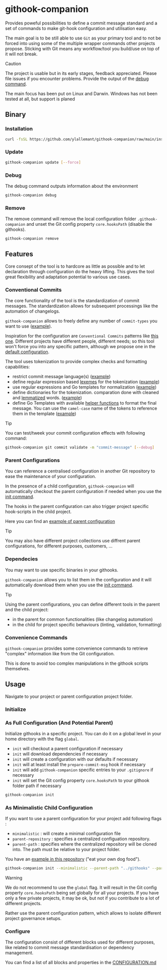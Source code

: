 githook-companion
====

Provides poweful possibilities to define a commit message standard and a set of commands to make git-hook configuration and utilisation easy.

The main goal is to be still able to use `Git` as your primary tool and to not be forced into using some of the multiple wrapper commands other projects propose.
Sticking with Git means any workflow/tool you build/use on top of it will not break.

> [!CAUTION]
> The project is usable but in its early stages, feedback appreciated.
> Please file issues if you encounter problems.
> Provide the output of the [debug command](#debug).
>
> The main focus has been put on Linux and Darwin.
> Windows has not been tested at all, but support is planed

## Binary

### Installation

```sh
curl -fsSL https://github.com/ylallemant/githook-companion/raw/main/install.sh | bash
```

### Update

```sh
githook-companion update [--force]
```

### Debug

The debug command outputs information about the environment

```Bash
githook-companion debug
```

### Remove

The remove command will remove the local configuration folder `.githook-companion` and unset the Git config property `core.hooksPath` (disable the githooks).

```Bash
githook-companion remove
```


## Features

Core consept of the tool is to hardcore as little as possible and to let declaration through configuration do the heavy lifting.
This gives the tool great flexibility and adaptation potential to various use cases.


### Conventional Commits

The core functionality of the tool is the standardization of commit messages.
The standardization allows for subsequent processings like the automation of changelogs.

`githook-companion` allows to freely define any number of `commit-types` you want to use ([example](https://github.com/ylallemant/githooks/blob/3533e5d6aa7f49a5582a9f133e86728bed3f613a/.githook-companion/config.yaml#L3)).

Inspiration for the configuration are `Conventional Commits` patterns like [this one](https://www.conventionalcommits.org/en/v1.0.0/).
Different projects have different people, different needs; so this tool won't force you into any specific pattern, although we propose one in the [default configuration](https://github.com/ylallemant/githooks/blob/3533e5d6aa7f49a5582a9f133e86728bed3f613a/.githook-companion/config.yaml#L22).

The tool uses tokenization to provide complex checks and formatting capabilities:

- restrict commit message language(s) ([example](https://github.com/ylallemant/githooks/blob/3533e5d6aa7f49a5582a9f133e86728bed3f613a/.githook-companion/config.yaml#L28))
- define regular expression based [lexemes](https://en.wikipedia.org/wiki/Lexical_analysis#Lexical_token_and_lexical_tokenization) for the tokenization ([example](https://github.com/ylallemant/githooks/blob/3533e5d6aa7f49a5582a9f133e86728bed3f613a/.githook-companion/config.yaml#L94))
- use regular expressions and Go templates for normalization ([example](https://github.com/ylallemant/githooks/blob/3533e5d6aa7f49a5582a9f133e86728bed3f613a/.githook-companion/config.yaml#L102))
- define dictionaries for the tokenization. comparation done with cleaned and [lemmatized](https://en.wikipedia.org/wiki/Lemmatization#Description) words. ([example](https://github.com/ylallemant/githooks/blob/3533e5d6aa7f49a5582a9f133e86728bed3f613a/.githook-companion/config.yaml#L31))
- define Go Templates with available [helper functions](https://masterminds.github.io/sprig/) to format the final message. You can use the `camel-case` name of the tokens to reference them in the template ([example](https://github.com/ylallemant/githooks/blob/3533e5d6aa7f49a5582a9f133e86728bed3f613a/.githook-companion/config.yaml#L21))

> [!TIP]
> You can test/tweek your commit configuration effects with following command:
> 
> ```bash
> githook-companion git commit validate -m "commit-message" [--debug]
> ```

### Parent Configurations

You can reference a centralised configuration in another Git repository to ease the maintenance of your configuration.

In the presence of a child configuration, `githook-companion` will automatically checkout the parent configuration if needed when you use the [init command](#initialize).

The hooks in the parent configuration can also trigger project specific hook-scripts in the child project.

Here you can find an [example of parent configuration](https://github.com/ylallemant/githooks/tree/main/.githook-companion)


> [!TIP]
> You may also have different project collections use diffrent parent configurations, for different purposes, customers, ...

### Dependecies

You may want to use specific binaries in your githooks.

`githook-companion` allows you to list them in the configuration and it will automatically download them when you use the [init command](#initialize).

> [!TIP]
> Using the parent configurations, you can define different tools in the parent and the child project:
> - in the parent for common functionalities (like changelog automation)
> - in the child for project specific behaviours (linting, validation, formatting)

### Convenience Commands

`githook-companion` provides some convenience commands to retrieve "complex" information like from the Git configuration.

This is done to avoid too complex manipulations in the githook scripts themselves.


## Usage

Navigate to your project or parent configuration project folder.

### Initialize

### As Full Configuration (And Potential Parent)

Initialize githooks in a specific project.
You can do it on a global level in your home directory with the flag `global`.

- `init` will checkout a parent configuration if necessary
- `init` will download dependencies if necessary
- `init` will create a configuration with our defaults if necessary
- `init` will at least install the `prepare-commit-msg` hook if necessary
- `init` will add `githook-companion` specific entries to your `.gitignore` if necessary
- `init` will set the Git config property `core.hooksPath` to your githook folder path if necessary

```Bash
githook-companion init
```

### As Minimalistic Child Configuration

If you want to use a parent configuration for your project add following flags :

- `minimalistic` : will create a minimal configuration file
- `parent-repository` : specifies a centralized configuation repository.
- `parent-path` : specifies where the centralized repository will be cloned into. The path must be relative to your project folder.

You have an [example in this repository](https://github.com/ylallemant/githook-companion/blob/main/.githook-companion/config.yaml) ("eat your own dog food").

```Bash
githook-companion init --minimalistic --parent-path "../githooks" --parent-repository https://github.com/ylallemant/githooks
```

> [!WARNING]
> We do not recommend to use the `global` flag. It will result in the Git config property `core.hooksPath` being set globally for all your projects.
> If you have only a few private projects, it may be ok, but not if you contribute to a lot of different projects.
>
> Rather use the parent configuration pattern, which allows to isolate different project governance setups.


### Configure

The configuration consist of different blocks used for different purposes, like related to commit message standardisation or dependency management.

You can find a list of all blocks and properties in the [CONFIGURATION.md](./CONFIGURATION.md)
